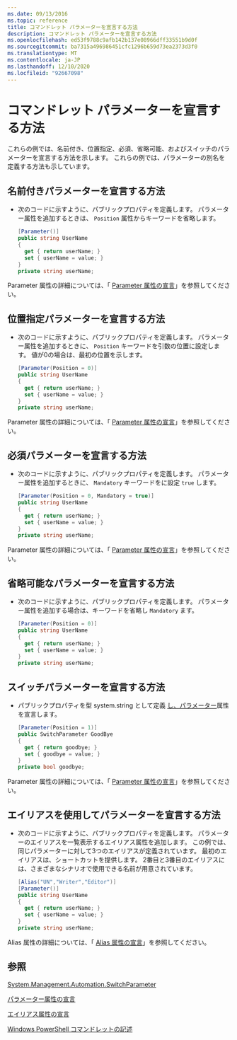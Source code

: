 ```yaml
---
ms.date: 09/13/2016
ms.topic: reference
title: コマンドレット パラメーターを宣言する方法
description: コマンドレット パラメーターを宣言する方法
ms.openlocfilehash: ed53f9788c9afb142b137e08966dff33551b9d0f
ms.sourcegitcommit: ba7315a496986451cfc1296b659d73ea2373d3f0
ms.translationtype: MT
ms.contentlocale: ja-JP
ms.lasthandoff: 12/10/2020
ms.locfileid: "92667098"
---
```

# <a name="how-to-declare-cmdlet-parameters"></a>コマンドレット パラメーターを宣言する方法

これらの例では、名前付き、位置指定、必須、省略可能、およびスイッチのパラメーターを宣言する方法を示します。 これらの例では、パラメーターの別名を定義する方法も示しています。

## <a name="how-to-declare-a-named-parameter"></a>名前付きパラメーターを宣言する方法

- 次のコードに示すように、パブリックプロパティを定義します。 パラメーター属性を追加するときは、 `Position` 属性からキーワードを省略します。

    ```csharp
    [Parameter()]
    public string UserName
    {
      get { return userName; }
      set { userName = value; }
    }
    private string userName;
    ```

Parameter 属性の詳細については、「 [Parameter 属性の宣言](./parameter-attribute-declaration.md)」を参照してください。

## <a name="how-to-declare-a-positional-parameter"></a>位置指定パラメーターを宣言する方法

- 次のコードに示すように、パブリックプロパティを定義します。 パラメーター属性を追加するときに、 `Position` キーワードを引数の位置に設定します。 値が0の場合は、最初の位置を示します。

    ```csharp
    [Parameter(Position = 0)]
    public string UserName
    {
      get { return userName; }
      set { userName = value; }
    }
    private string userName;
    ```

Parameter 属性の詳細については、「 [Parameter 属性の宣言](./parameter-attribute-declaration.md)」を参照してください。

## <a name="how-to-declare-a-mandatory-parameter"></a>必須パラメーターを宣言する方法

- 次のコードに示すように、パブリックプロパティを定義します。 パラメーター属性を追加するときに、 `Mandatory` キーワードをに設定 `true` します。

    ```csharp
    [Parameter(Position = 0, Mandatory = true)]
    public string UserName
    {
      get { return userName; }
      set { userName = value; }
    }
    private string userName;
    ```

Parameter 属性の詳細については、「 [Parameter 属性の宣言](./parameter-attribute-declaration.md)」を参照してください。

## <a name="how-to-declare-an-optional-parameter"></a>省略可能なパラメーターを宣言する方法

- 次のコードに示すように、パブリックプロパティを定義します。 パラメーター属性を追加する場合は、キーワードを省略し `Mandatory` ます。

    ```csharp
    [Parameter(Position = 0)]
    public string UserName
    {
      get { return userName; }
      set { userName = value; }
    }
    private string userName;
    ```

## <a name="how-to-declare-a-switch-parameter"></a>スイッチパラメーターを宣言する方法

- パブリックプロパティを型 system.string として定義 [し、パラメーター](/dotnet/api/System.Management.Automation.SwitchParameter)属性を宣言します。

    ```csharp
    [Parameter(Position = 1)]
    public SwitchParameter GoodBye
    {
      get { return goodbye; }
      set { goodbye = value; }
    }
    private bool goodbye;
    ```

Parameter 属性の詳細については、「 [Parameter 属性の宣言](./parameter-attribute-declaration.md)」を参照してください。

## <a name="how-to-declare-a-parameter-with-aliases"></a>エイリアスを使用してパラメーターを宣言する方法

- 次のコードに示すように、パブリックプロパティを定義します。 パラメーターのエイリアスを一覧表示するエイリアス属性を追加します。 この例では、同じパラメーターに対して3つのエイリアスが定義されています。 最初のエイリアスは、ショートカットを提供します。 2番目と3番目のエイリアスには、さまざまなシナリオで使用できる名前が用意されています。

    ```csharp
    [Alias("UN","Writer","Editor")]
    [Parameter()]
    public string UserName
    {
      get { return userName; }
      set { userName = value; }
    }
    private string userName;
    ```

Alias 属性の詳細については、「 [Alias 属性の宣言](./alias-attribute-declaration.md)」を参照してください。

## <a name="see-also"></a>参照

[System.Management.Automation.SwitchParameter](/dotnet/api/System.Management.Automation.SwitchParameter)

[パラメーター属性の宣言](./parameter-attribute-declaration.md)

[エイリアス属性の宣言](./alias-attribute-declaration.md)

[Windows PowerShell コマンドレットの記述](./writing-a-windows-powershell-cmdlet.md)
